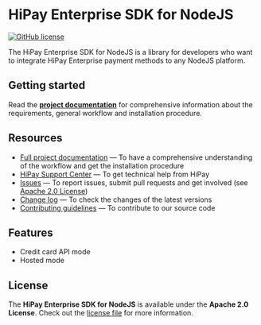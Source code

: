 # HiPay Enterprise SDK for NodeJS

[![GitHub license](https://img.shields.io/badge/license-Apache%202-blue.svg)](https://raw.githubusercontent.com/hipay/hipay-enterprise-sdk-nodejs/master/LICENSE.md)

The HiPay Enterprise SDK for NodeJS is a library for developers who want to integrate HiPay Enterprise payment methods to any NodeJS platform.

## Getting started

Read the **[project documentation][doc-home]** for comprehensive information about the requirements, general workflow and installation procedure.

## Resources

- [Full project documentation][doc-home] — To have a comprehensive understanding of the workflow and get the installation procedure
- [HiPay Support Center][hipay-help] — To get technical help from HiPay
- [Issues][project-issues] — To report issues, submit pull requests and get involved (see [Apache 2.0 License][project-license])
- [Change log][project-changelog] — To check the changes of the latest versions
- [Contributing guidelines][project-contributing] — To contribute to our source code

## Features

- Credit card API mode
- Hosted mode

## License

The **HiPay Enterprise SDK for NodeJS** is available under the **Apache 2.0 License**. Check out the [license file][project-license] for more information.

[doc-home]: https://developer.hipay.com/online-payments/sdk-reference/sdk-nodejs
[hipay-help]: https://support.hipay.com
[project-issues]: https://github.com/hipay/hipay-enterprise-sdk-nodejs/issues
[project-license]: LICENSE.md
[project-changelog]: CHANGELOG.md
[project-contributing]: CONTRIBUTING.md
